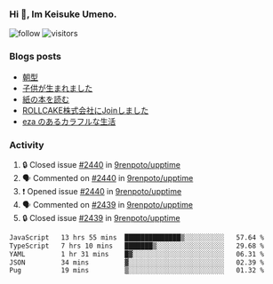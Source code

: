 ### Hi 👋, Im Keisuke Umeno.

<!--
**9renpoto/9renpoto** is a ✨ _special_ ✨ repository because its `README.md` (this file) appears on your GitHub profile.

Here are some ideas to get you started:

- 🔭 I’m currently working on ...
- 🌱 I’m currently learning ...
- 👯 I’m looking to collaborate on ...
- 🤔 I’m looking for help with ...
- 💬 Ask me about ...
- 📫 How to reach me: ...
- 😄 Pronouns: ...
- ⚡ Fun fact: ...
-->

![follow](https://img.shields.io/github/followers/9renpoto?label=Follow&style=social)
![visitors](https://komarev.com/ghpvc/?username=9renpoto&label=Profile%20views&color=0e75b6&style=flat)

### Blogs posts

<!-- BLOG-POST-LIST:START -->
- [朝型](https://9renpoto.win/entry/2024/05/29/im-an-early)
- [子供が生まれました](https://9renpoto.win/entry/2024/04/18/hello-world)
- [紙の本を読む](https://9renpoto.win/entry/2024/02/25/reading-papar-book)
- [ROLLCAKE株式会社にJoinしました](https://9renpoto.win/entry/2024/02/11/join)
- [eza のあるカラフルな生活](https://9renpoto.win/entry/2024/02/01/eza)
<!-- BLOG-POST-LIST:END -->

### Activity

<!--START_SECTION:activity-->
1. 🔒 Closed issue [#2440](https://github.com/9renpoto/upptime/issues/2440) in [9renpoto/upptime](https://github.com/9renpoto/upptime)
2. 🗣 Commented on [#2440](https://github.com/9renpoto/upptime/issues/2440#issuecomment-2192784573) in [9renpoto/upptime](https://github.com/9renpoto/upptime)
3. ❗ Opened issue [#2440](https://github.com/9renpoto/upptime/issues/2440) in [9renpoto/upptime](https://github.com/9renpoto/upptime)
4. 🗣 Commented on [#2439](https://github.com/9renpoto/upptime/issues/2439#issuecomment-2192733368) in [9renpoto/upptime](https://github.com/9renpoto/upptime)
5. 🔒 Closed issue [#2439](https://github.com/9renpoto/upptime/issues/2439) in [9renpoto/upptime](https://github.com/9renpoto/upptime)
<!--END_SECTION:activity-->

<!--START_SECTION:waka-->

```txt
JavaScript   13 hrs 55 mins  ██████████████▒░░░░░░░░░░   57.64 %
TypeScript   7 hrs 10 mins   ███████▒░░░░░░░░░░░░░░░░░   29.68 %
YAML         1 hr 31 mins    █▓░░░░░░░░░░░░░░░░░░░░░░░   06.31 %
JSON         34 mins         ▓░░░░░░░░░░░░░░░░░░░░░░░░   02.39 %
Pug          19 mins         ▒░░░░░░░░░░░░░░░░░░░░░░░░   01.32 %
```

<!--END_SECTION:waka-->
